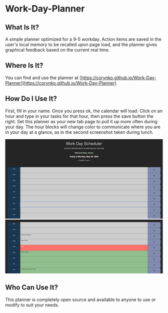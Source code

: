 # Work-Day-Planner

## What Is It?

A simple planner optimized for a 9-5 workday. Action items are saved in the user's local memory to be recalled upon page load, and the planner gives graphical feedback based on the current real time.

## Where Is It?

You can find and use the planner at [https://corynko.github.io/Work-Day-Planner](https://corynko.github.io/Work-Day-Planner)

## How Do I Use It?

First, fill in your name. Once you press ok, the calendar will load. Click on an hour and type in your tasks for that hour, then press the save button the right. Set this planner as your new tab page to pull it up more often during your day. The hour blocks will change color to communicate where you are in your day at a glance, as in the second screenshot taken during lunch.

![A blank page in the planner](./Assets/images/image-1.png)
![A snippet from the planner taken at lunch](./Assets/images/image-2.png)

## Who Can Use It?

This planner is completely open source and available to anyone to use or modify to suit your needs.

